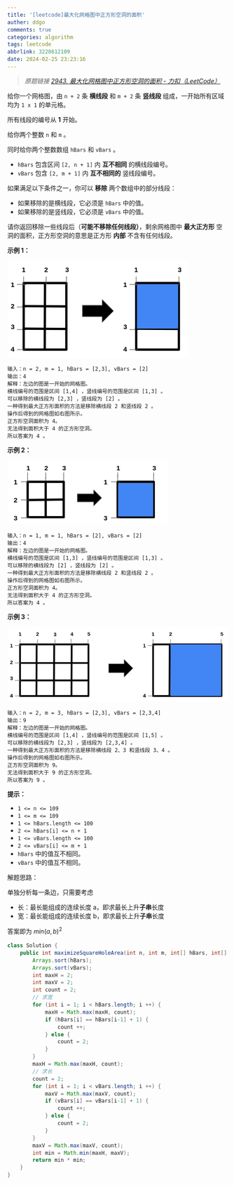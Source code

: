 ```yaml
---
title: '[leetcode]最大化网格图中正方形空洞的面积'
auther: ddgo
comments: true
categories: algorithm
tags: leetcode
abbrlink: 3228612109
date: 2024-02-25 23:23:16
---
```




> *原题链接 [2943. 最大化网格图中正方形空洞的面积 - 力扣（LeetCode）](https://leetcode.cn/problems/maximize-area-of-square-hole-in-grid/description/)*  

给你一个网格图，由 `n + 2` 条 **横线段** 和 `m + 2` 条 **竖线段** 组成，一开始所有区域均为 `1 x 1` 的单元格。

所有线段的编号从 **1** 开始。

给你两个整数 `n` 和 `m` 。

同时给你两个整数数组 `hBars` 和 `vBars` 。

- `hBars` 包含区间 `[2, n + 1]` 内 **互不相同** 的横线段编号。
- `vBars` 包含 `[2, m + 1]` 内 **互不相同的** 竖线段编号。

如果满足以下条件之一，你可以 **移除** 两个数组中的部分线段：

- 如果移除的是横线段，它必须是 `hBars` 中的值。
- 如果移除的是竖线段，它必须是 `vBars` 中的值。

请你返回移除一些线段后（**可能不移除任何线段）**，剩余网格图中 **最大正方形** 空洞的面积，正方形空洞的意思是正方形 **内部** 不含有任何线段。

 

**示例 1：**

![img](leetcode-最大化网格图中正方形空洞的面积/screenshot-from-2023-11-05-22-40-25-1708876719370-3.png)

```
输入：n = 2, m = 1, hBars = [2,3], vBars = [2]
输出：4
解释：左边的图是一开始的网格图。
横线编号的范围是区间 [1,4] ，竖线编号的范围是区间 [1,3] 。
可以移除的横线段为 [2,3] ，竖线段为 [2] 。
一种得到最大正方形面积的方法是移除横线段 2 和竖线段 2 。
操作后得到的网格图如右图所示。
正方形空洞面积为 4。
无法得到面积大于 4 的正方形空洞。
所以答案为 4 。
```

**示例 2：**

![img](leetcode-最大化网格图中正方形空洞的面积/screenshot-from-2023-11-04-17-01-02.png)

```
输入：n = 1, m = 1, hBars = [2], vBars = [2]
输出：4
解释：左边的图是一开始的网格图。
横线编号的范围是区间 [1,3] ，竖线编号的范围是区间 [1,3] 。
可以移除的横线段为 [2] ，竖线段为 [2] 。
一种得到最大正方形面积的方法是移除横线段 2 和竖线段 2 。
操作后得到的网格图如右图所示。
正方形空洞面积为 4。
无法得到面积大于 4 的正方形空洞。
所以答案为 4 。
```

**示例 3：**

![img](leetcode-最大化网格图中正方形空洞的面积/screenshot-from-2023-11-05-22-33-35.png)

```
输入：n = 2, m = 3, hBars = [2,3], vBars = [2,3,4]
输出：9
解释：左边的图是一开始的网格图。
横线编号的范围是区间 [1,4] ，竖线编号的范围是区间 [1,5] 。
可以移除的横线段为 [2,3] ，竖线段为 [2,3,4] 。
一种得到最大正方形面积的方法是移除横线段 2、3 和竖线段 3、4 。
操作后得到的网格图如右图所示。
正方形空洞面积为 9。
无法得到面积大于 9 的正方形空洞。
所以答案为 9 。
```

 

**提示：**

- `1 <= n <= 109`
- `1 <= m <= 109`
- `1 <= hBars.length <= 100`
- `2 <= hBars[i] <= n + 1`
- `1 <= vBars.length <= 100`
- `2 <= vBars[i] <= m + 1`
- `hBars` 中的值互不相同。
- `vBars` 中的值互不相同。

<!-- more -->



解题思路：

单独分析每一条边，只需要考虑

- 长：最长能组成的连续长度 a，即求最长上升**子串**长度
- 宽：最长能组成的连续长度 b，即求最长上升**子串**长度

答案即为 $min(a, b) ^ 2$

```java
class Solution {
    public int maximizeSquareHoleArea(int n, int m, int[] hBars, int[] vBars) {
        Arrays.sort(hBars);
        Arrays.sort(vBars);
        int maxH = 2;
        int maxV = 2;
        int count = 2;
        // 求宽
        for (int i = 1; i < hBars.length; i ++) {
            maxH = Math.max(maxH, count);
            if (hBars[i] == hBars[i-1] + 1) {
                count ++;
            } else {
                count = 2;
            }
        }
        maxH = Math.max(maxH, count);
        // 求长
        count = 2;
        for (int i = 1; i < vBars.length; i ++) {
            maxV = Math.max(maxV, count);
            if (vBars[i] == vBars[i-1] + 1) {
                count ++;
            } else {
                count = 2;
            }
        }
        maxV = Math.max(maxV, count);
        int min = Math.min(maxH, maxV);
        return min * min;
    }
}
```


